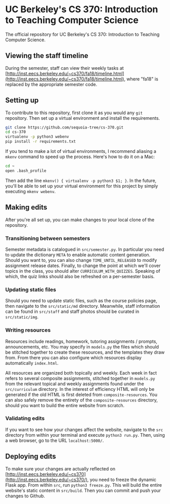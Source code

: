 # UC Berkeley's CS 370: Introduction to Teaching Computer Science

The official repository for UC Berkeley's CS 370: Introduction to Teaching Computer Science.

## Viewing the staff timeline

During the semester, staff can view their weekly tasks at [http://inst.eecs.berkeley.edu/~cs370/fa18/timeline.html](http://inst.eecs.berkeley.edu/~cs370/fa18/timeline.html), where "fa18" is replaced by the appropriate semester code.

## Setting up

To contribute to this repository, first clone it as you would any `git` repository. Then set up a virtual environment and install the requirements.

```bash
git clone https://github.com/sequoia-tree/cs-370.git
cd cs-370
virtualenv -p python3 webenv
pip install -r requirements.txt
```

If you tend to make a lot of virtual environments, I recommend aliasing a `mkenv` command to speed up the process. Here's how to do it on a Mac:

```bash
cd ~
open .bash_profile
```

Then add the line `mkenv() { virtualenv -p python3 $1; }`. In the future, you'll be able to set up your virtual environment for this project by simply executing `mkenv webenv`.

## Making edits

After you're all set up, you can make changes to your local clone of the repository.

### Transitioning between semesters

Semester metadata is catalogued in `src/semester.py`. In particular you need to update the dictionary `META` to enable automatic content generation. Should you want to, you can also change `TIME_UNTIL_RELEASED` to modify assignment release dates. Finally, to change the point at which we'll cover topics in the class, you should alter `CURRICULUM_WITH_QUIZZES`. Speaking of which, the quiz links should also be refreshed on a per-semester basis.

### Updating static files

Should you need to update static files, such as the course policies page, then navigate to the `src/static/md` directory. Meanwhile, staff information can be found in `src/staff` and staff photos should be curated in `src/static/img`.

### Writing resources

Resources include readings, homework, tutoring assignments / prompts, announcements, etc. You may specify in `models.py` the files which should be stitched together to create these resources, and the templates they draw from. From there you can also configure which resources display automatically `index.html`.

All resources are organized both topically and weekly. Each week in fact refers to several composite assignments, stitched together in `models.py` from the relevant topical and weekly assignments found under the `src/curriculum` directory. In the interest of efficiency HTML will only be generated if the old HTML is first deleted from `composite-resources`. You can also safely remove the entirety of the `composite-resources` directory, should you want to build the entire website from scratch.

### Validating edits

If you want to see how your changes affect the website, navigate to the `src` directory from within your terminal and execute `python3 run.py`. Then, using a web browser, go to the URL `localhost:5000/`.

## Deploying edits

To make sure your changes are actually reflected on [http://inst.eecs.berkeley.edu/~cs370](http://inst.eecs.berkeley.edu/~cs370/), you need to freeze the dynamic Flask app. From within `src`, run `python3 freeze.py`. This will build the entire website's static content in `src/build`. Then you can commit and push your changes to Github.